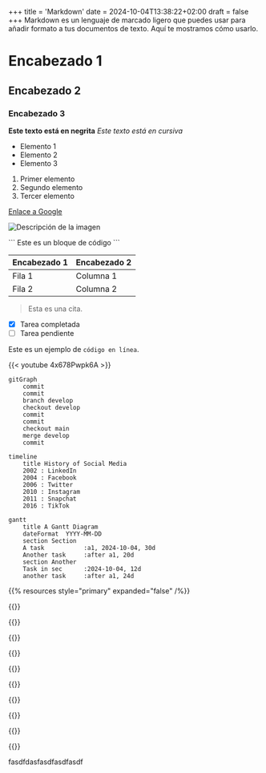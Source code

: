 +++
title = 'Markdown'
date = 2024-10-04T13:38:22+02:00
draft = false
+++
Markdown es un lenguaje de marcado ligero que puedes usar para añadir formato a tus documentos de texto. Aquí te mostramos cómo usarlo.


# Encabezado 1
## Encabezado 2
### Encabezado 3

**Este texto está en negrita**
*Este texto está en cursiva*

- Elemento 1
- Elemento 2
- Elemento 3

1. Primer elemento
2. Segundo elemento
3. Tercer elemento

[Enlace a Google](https://www.google.com)

![Descripción de la imagen](https://ruta/a/la/imagen.jpg)

\```
Este es un bloque de código
\```

| Encabezado 1 | Encabezado 2 |
|--------------|--------------|
| Fila 1       | Columna 1    |
| Fila 2       | Columna 2    |

> Esta es una cita.

- [x] Tarea completada
- [ ] Tarea pendiente

Este es un ejemplo de `código en línea`.

{{< youtube 4x678Pwpk6A >}}

```mermaid
gitGraph
    commit
    commit
    branch develop
    checkout develop
    commit
    commit
    checkout main
    merge develop
    commit
```

```mermaid
timeline
    title History of Social Media
    2002 : LinkedIn
    2004 : Facebook
    2006 : Twitter
    2010 : Instagram
    2011 : Snapchat
    2016 : TikTok
```

```mermaid
gantt
    title A Gantt Diagram
    dateFormat  YYYY-MM-DD
    section Section
    A task           :a1, 2024-10-04, 30d
    Another task     :after a1, 20d
    section Another
    Task in sec      :2024-10-04, 12d
    another task     :after a1, 24d
```
{{% resources style="primary" expanded="false" /%}}

{{<text color="red" angle="180">}}

{{<text color="blue" angle="90">}}

{{<text color="green" angle="270">}}

{{<text color="yellow" angle="0">}}

{{<text color="purple" angle="45">}}

{{<text color="orange" angle="135">}}

{{<text color="pink" angle="225">}}

{{<text color="brown" angle="315">}}

{{<text color="black" angle="270">}}

{{<text color="white" angle="0">}}

fasdfdasfasdfasdfasdf
